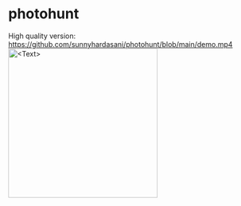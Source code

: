# photohunt
High quality version: https://github.com/sunnyhardasani/photohunt/blob/main/demo.mp4
<img src = "https://github.com/sunnyhardasani/photohunt/blob/main/demo.gif" alt="<Text>" width="300">
